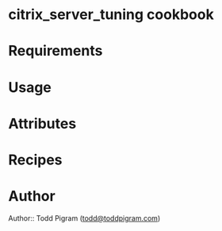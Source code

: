 # citrix_server_tuning cookbook

# Requirements

# Usage

# Attributes

# Recipes

# Author

Author:: Todd Pigram (<todd@toddpigram.com>)
